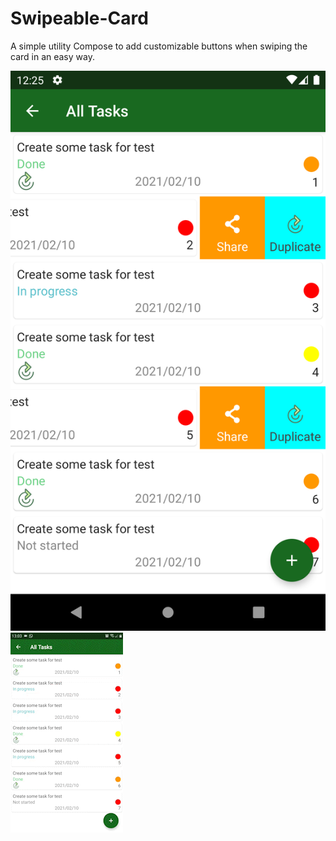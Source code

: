 # Swipeable-Card
A simple utility Compose to add customizable buttons when swiping the card in an easy way.

![Alt Text](https://github.com/Amrjyniat/Swipeable-Card/blob/master/previews/Screenshot.png)
![Alt Text](https://github.com/Amrjyniat/Swipeable-Card/blob/master/previews/video.gif)




